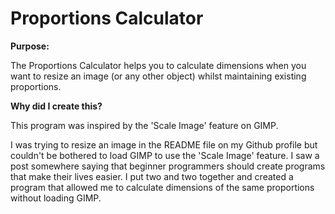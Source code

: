 # Proportions Calculator

**Purpose:**

The Proportions Calculator helps you to calculate dimensions when you want to resize an image
(or any other object) whilst maintaining existing proportions.

**Why did I create this?**

This program was inspired by the 'Scale Image' feature on GIMP. 

I was trying to resize an image in the README file on my Github profile but couldn't be bothered
to load GIMP to use the 'Scale Image' feature. I saw a post somewhere saying that beginner programmers
should create programs that make their lives easier. I put two and two together and created a
program that allowed me to calculate dimensions of the same proportions without loading GIMP.


